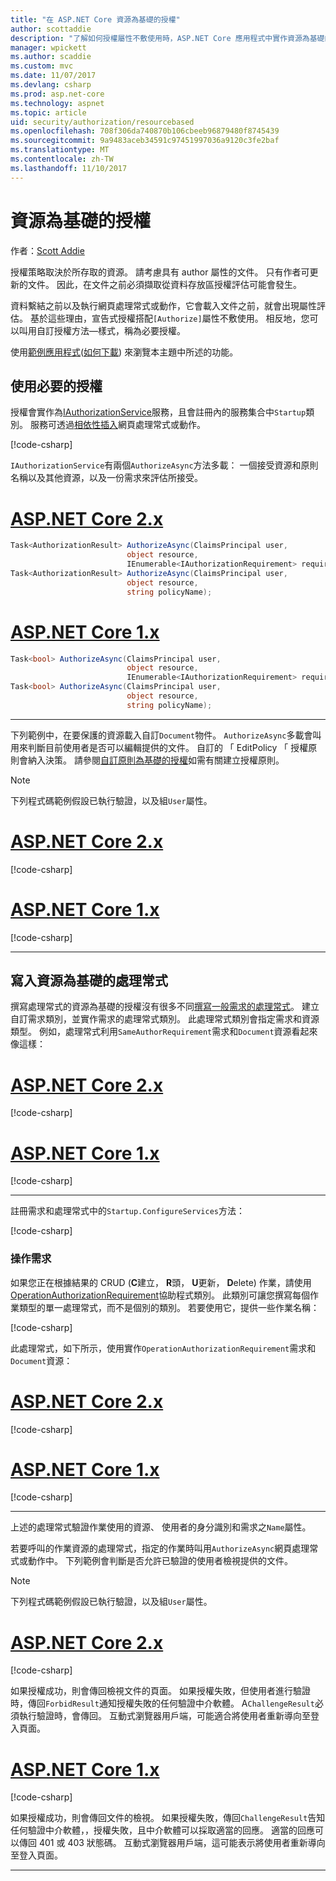 ```yaml
---
title: "在 ASP.NET Core 資源為基礎的授權"
author: scottaddie
description: "了解如何授權屬性不敷使用時，ASP.NET Core 應用程式中實作資源為基礎的授權。"
manager: wpickett
ms.author: scaddie
ms.custom: mvc
ms.date: 11/07/2017
ms.devlang: csharp
ms.prod: asp.net-core
ms.technology: aspnet
ms.topic: article
uid: security/authorization/resourcebased
ms.openlocfilehash: 708f306da740870b106cbeeb96879480f8745439
ms.sourcegitcommit: 9a9483aceb34591c97451997036a9120c3fe2baf
ms.translationtype: MT
ms.contentlocale: zh-TW
ms.lasthandoff: 11/10/2017
---
```

# <a name="resource-based-authorization"></a>資源為基礎的授權

作者：[Scott Addie](https://twitter.com/Scott_Addie)

授權策略取決於所存取的資源。 請考慮具有 author 屬性的文件。 只有作者可更新的文件。 因此，在文件之前必須擷取從資料存放區授權評估可能會發生。

資料繫結之前以及執行網頁處理常式或動作，它會載入文件之前，就會出現屬性評估。 基於這些理由，宣告式授權搭配`[Authorize]`屬性不敷使用。 相反地，您可以叫用自訂授權方法&mdash;樣式，稱為必要授權。

使用[範例應用程式](https://github.com/aspnet/Docs/tree/master/aspnetcore/security/authorization/resourcebased/samples)([如何下載](xref:tutorials/index#how-to-download-a-sample)) 來瀏覽本主題中所述的功能。

## <a name="use-imperative-authorization"></a>使用必要的授權

授權會實作為[IAuthorizationService](/dotnet/api/microsoft.aspnetcore.authorization.iauthorizationservice)服務，且會註冊內的服務集合中`Startup`類別。 服務可透過[相依性插入](xref:fundamentals/dependency-injection#fundamentals-dependency-injection)網頁處理常式或動作。

[!code-csharp[](resourcebased/samples/ResourceBasedAuthApp2/Controllers/DocumentController.cs?name=snippet_IAuthServiceDI&highlight=6)]

`IAuthorizationService`有兩個`AuthorizeAsync`方法多載： 一個接受資源和原則名稱以及其他資源，以及一份需求來評估所接受。

# <a name="aspnet-core-2xtabaspnetcore2x"></a>[ASP.NET Core 2.x](#tab/aspnetcore2x)

```csharp
Task<AuthorizationResult> AuthorizeAsync(ClaimsPrincipal user,
                          object resource,
                          IEnumerable<IAuthorizationRequirement> requirements);
Task<AuthorizationResult> AuthorizeAsync(ClaimsPrincipal user,
                          object resource,
                          string policyName);
```

# <a name="aspnet-core-1xtabaspnetcore1x"></a>[ASP.NET Core 1.x](#tab/aspnetcore1x)

```csharp
Task<bool> AuthorizeAsync(ClaimsPrincipal user,
                          object resource,
                          IEnumerable<IAuthorizationRequirement> requirements);
Task<bool> AuthorizeAsync(ClaimsPrincipal user,
                          object resource,
                          string policyName);
```

---

<a name="security-authorization-resource-based-imperative"></a>

下列範例中，在要保護的資源載入自訂`Document`物件。 `AuthorizeAsync`多載會叫用來判斷目前使用者是否可以編輯提供的文件。 自訂的 「 EditPolicy 「 授權原則會納入決策。 請參閱[自訂原則為基礎的授權](xref:security/authorization/policies)如需有關建立授權原則。

> [!NOTE]
> 下列程式碼範例假設已執行驗證，以及組`User`屬性。

# <a name="aspnet-core-2xtabaspnetcore2x"></a>[ASP.NET Core 2.x](#tab/aspnetcore2x)

[!code-csharp[](resourcebased/samples/ResourceBasedAuthApp2/Pages/Document/Edit.cshtml.cs?name=snippet_DocumentEditHandler)]

# <a name="aspnet-core-1xtabaspnetcore1x"></a>[ASP.NET Core 1.x](#tab/aspnetcore1x)

[!code-csharp[](resourcebased/samples/ResourceBasedAuthApp1/Controllers/DocumentController.cs?name=snippet_DocumentEditAction)]

---

## <a name="write-a-resource-based-handler"></a>寫入資源為基礎的處理常式

撰寫處理常式的資源為基礎的授權沒有很多不同[撰寫一般需求的處理常式](xref:security/authorization/policies#security-authorization-policies-based-authorization-handler)。 建立自訂需求類別，並實作需求的處理常式類別。 此處理常式類別會指定需求和資源類型。 例如，處理常式利用`SameAuthorRequirement`需求和`Document`資源看起來像這樣：

# <a name="aspnet-core-2xtabaspnetcore2x"></a>[ASP.NET Core 2.x](#tab/aspnetcore2x)

[!code-csharp[](resourcebased/samples/ResourceBasedAuthApp2/Services/DocumentAuthorizationHandler.cs?name=snippet_HandlerAndRequirement)]

# <a name="aspnet-core-1xtabaspnetcore1x"></a>[ASP.NET Core 1.x](#tab/aspnetcore1x)

[!code-csharp[](resourcebased/samples/ResourceBasedAuthApp1/Services/DocumentAuthorizationHandler.cs?name=snippet_HandlerAndRequirement)]

---

註冊需求和處理常式中的`Startup.ConfigureServices`方法：

[!code-csharp[](resourcebased/samples/ResourceBasedAuthApp2/Startup.cs?name=snippet_ConfigureServicesSample&highlight=3-7,9)]

### <a name="operational-requirements"></a>操作需求

如果您正在根據結果的 CRUD (**C**建立， **R**頭， **U**更新， **D**elete) 作業，請使用[OperationAuthorizationRequirement](/dotnet/api/microsoft.aspnetcore.authorization.infrastructure.operationauthorizationrequirement)協助程式類別。 此類別可讓您撰寫每個作業類型的單一處理常式，而不是個別的類別。 若要使用它，提供一些作業名稱：

[!code-csharp[](resourcebased/samples/ResourceBasedAuthApp2/Services/DocumentAuthorizationCrudHandler.cs?name=snippet_OperationsClass)]

此處理常式，如下所示，使用實作`OperationAuthorizationRequirement`需求和`Document`資源：

# <a name="aspnet-core-2xtabaspnetcore2x"></a>[ASP.NET Core 2.x](#tab/aspnetcore2x)

[!code-csharp[](resourcebased/samples/ResourceBasedAuthApp2/Services/DocumentAuthorizationCrudHandler.cs?name=snippet_Handler)]

# <a name="aspnet-core-1xtabaspnetcore1x"></a>[ASP.NET Core 1.x](#tab/aspnetcore1x)

[!code-csharp[](resourcebased/samples/ResourceBasedAuthApp1/Services/DocumentAuthorizationCrudHandler.cs?name=snippet_Handler)]

---

上述的處理常式驗證作業使用的資源、 使用者的身分識別和需求之`Name`屬性。

若要呼叫的作業資源的處理常式，指定的作業時叫用`AuthorizeAsync`網頁處理常式或動作中。 下列範例會判斷是否允許已驗證的使用者檢視提供的文件。

> [!NOTE]
> 下列程式碼範例假設已執行驗證，以及組`User`屬性。

# <a name="aspnet-core-2xtabaspnetcore2x"></a>[ASP.NET Core 2.x](#tab/aspnetcore2x)

[!code-csharp[](resourcebased/samples/ResourceBasedAuthApp2/Pages/Document/View.cshtml.cs?name=snippet_DocumentViewHandler&highlight=10-11)]

如果授權成功，則會傳回檢視文件的頁面。 如果授權失敗，但使用者進行驗證時，傳回`ForbidResult`通知授權失敗的任何驗證中介軟體。 A`ChallengeResult`必須執行驗證時，會傳回。 互動式瀏覽器用戶端，可能適合將使用者重新導向至登入頁面。

# <a name="aspnet-core-1xtabaspnetcore1x"></a>[ASP.NET Core 1.x](#tab/aspnetcore1x)

[!code-csharp[](resourcebased/samples/ResourceBasedAuthApp1/Controllers/DocumentController.cs?name=snippet_DocumentViewAction&highlight=11-12)]

如果授權成功，則會傳回文件的檢視。 如果授權失敗，傳回`ChallengeResult`告知任何驗證中介軟體，，授權失敗，且中介軟體可以採取適當的回應。 適當的回應可以傳回 401 或 403 狀態碼。 互動式瀏覽器用戶端，這可能表示將使用者重新導向至登入頁面。

---
